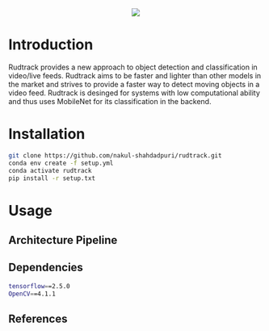<div align="center">
  <img src="https://user-images.githubusercontent.com/43999912/123759092-35633c00-d8dd-11eb-9289-a0d3a42068d5.png">
</div>

# Introduction

Rudtrack provides a new approach to object detection and classification in video/live feeds. Rudtrack aims to be faster and lighter than other models in the market and strives to provide a faster way to detect moving objects in a video feed. Rudtrack is desinged for systems with low computational ability and thus uses MobileNet for its classification in the backend.

# Installation

```sh
git clone https://github.com/nakul-shahdadpuri/rudtrack.git
conda env create -f setup.yml
conda activate rudtrack
pip install -r setup.txt
```

# Usage


## Architecture Pipeline 



## Dependencies

```sh
tensorflow==2.5.0
OpenCV==4.1.1
```

## References
